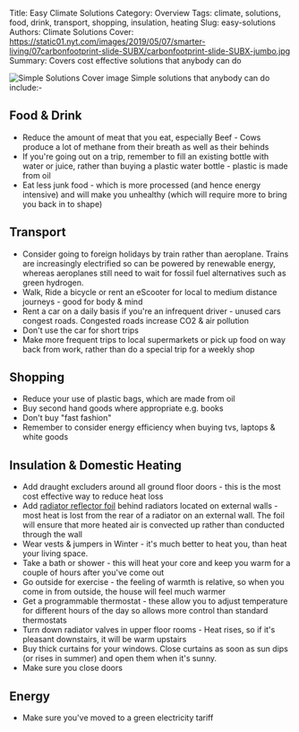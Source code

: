 Title: Easy Climate Solutions
Category: Overview
Tags: climate, solutions, food, drink, transport, shopping, insulation, heating
Slug: easy-solutions
Authors: Climate Solutions
Cover: https://static01.nyt.com/images/2019/05/07/smarter-living/07carbonfootprint-slide-SUBX/carbonfootprint-slide-SUBX-jumbo.jpg
Summary: Covers cost effective solutions that anybody can do

![Simple Solutions Cover image](https://static01.nyt.com/images/2019/05/07/smarter-living/07carbonfootprint-slide-SUBX/carbonfootprint-slide-SUBX-jumbo.jpg)
Simple solutions that anybody can do include:-

## Food & Drink
* Reduce the amount of meat that you eat, especially Beef - Cows produce a lot of methane from their breath as well as their behinds
* If you're going out on a trip, remember to fill an existing bottle with water or juice, rather than buying a plastic water bottle - plastic is made from oil
* Eat less junk food - which is more processed (and hence energy intensive) and will make you unhealthy (which will require more to bring you back in to shape)

## Transport
* Consider going to foreign holidays by train rather than aeroplane. Trains are increasingly electrified so can be powered by renewable energy, whereas aeroplanes still need to wait for fossil fuel alternatives such as green hydrogen.
* Walk, Ride a bicycle or rent an eScooter for local to medium distance journeys - good for body & mind
* Rent a car on a daily basis if you're an infrequent driver - unused cars congest roads. Congested roads increase CO2 & air pollution
* Don't use the car for short trips
* Make more frequent trips to local supermarkets or pick up food on way back from work, rather than do a special trip for a weekly shop

## Shopping
* Reduce your use of plastic bags, which are made from oil
* Buy second hand goods where appropriate e.g. books 
* Don't buy "fast fashion"
* Remember to consider energy efficiency when buying tvs, laptops & white goods

## Insulation & Domestic Heating
* Add draught excluders around all ground floor doors - this is the most cost effective way to reduce heat loss
* Add [radiator reflector foil](https://www.toolstation.com/ybs-radiator-reflector-foam/p27189) behind radiators located on external walls - most heat is lost from the rear of a radiator on an external wall. The foil will ensure that more heated air is convected up rather than conducted through the wall
* Wear vests & jumpers in Winter - it's much better to heat you, than heat your living space.
* Take a bath or shower - this will heat your core and keep you warm for a couple of hours after you've come out
* Go outside for exercise - the feeling of warmth is relative, so when you come in from outside, the house will feel much warmer
* Get a programmable thermostat - these allow you to adjust temperature for different hours of the day so allows more control than standard thermostats
* Turn down radiator valves in upper floor rooms - Heat rises, so if it's pleasant downstairs, it will be warm upstairs
* Buy thick curtains for your windows. Close curtains as soon as sun dips (or rises in summer) and open them when it's sunny.
* Make sure you close doors

## Energy 
* Make sure you've moved to a green electricity tariff
